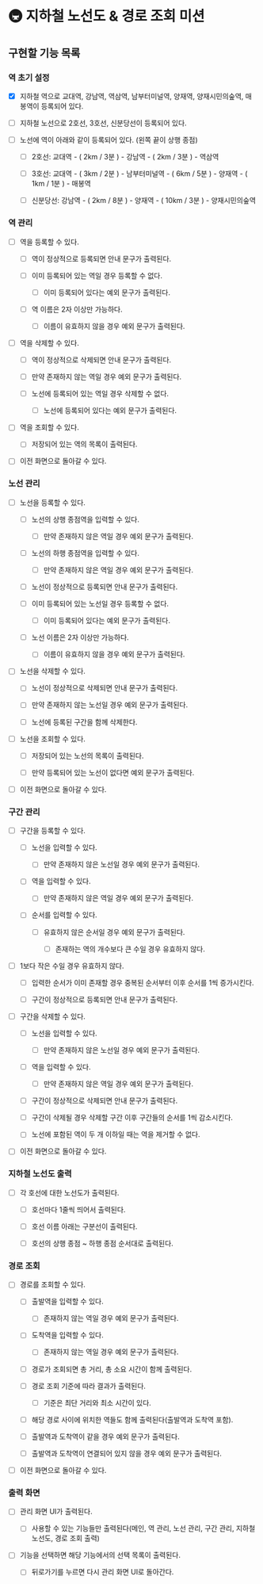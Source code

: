 # 🚇 지하철 노선도 & 경로 조회 미션

## 구현할 기능 목록

### 역 초기 설정

- [x] 지하철 역으로 교대역, 강남역, 역삼역, 남부터미널역, 양재역, 양재시민의숲역, 매봉역이 등록되어 있다.

- [ ] 지하철 노선으로 2호선, 3호선, 신분당선이 등록되어 있다.

- [ ] 노선에 역이 아래와 같이 등록되어 있다. (왼쪽 끝이 상행 종점)

  - [ ] 2호선: 교대역 - ( 2km / 3분 ) - 강남역 - ( 2km / 3분 ) - 역삼역

  - [ ] 3호선: 교대역 - ( 3km / 2분 ) - 남부터미널역 - ( 6km / 5분 ) - 양재역 - ( 1km / 1분 ) - 매봉역

  - [ ] 신분당선: 강남역 - ( 2km / 8분 ) - 양재역 - ( 10km / 3분 ) - 양재시민의숲역

### 역 관리

- [ ] 역을 등록할 수 있다.

  - [ ] 역이 정상적으로 등록되면 안내 문구가 출력된다.

  - [ ] 이미 등록되어 있는 역일 경우 등록할 수 없다.

    - [ ] 이미 등록되어 있다는 예외 문구가 출력된다.

  - [ ] 역 이름은 2자 이상만 가능하다.

    - [ ] 이름이 유효하지 않을 경우 예외 문구가 출력된다.

- [ ] 역을 삭제할 수 있다.

  - [ ] 역이 정상적으로 삭제되면 안내 문구가 출력된다.

  - [ ] 만약 존재하지 않는 역일 경우 예외 문구가 출력된다.

  - [ ] 노선에 등록되어 있는 역일 경우 삭제할 수 없다.

    - [ ] 노선에 등록되어 있다는 예외 문구가 출력된다.

- [ ] 역을 조회할 수 있다.

  - [ ] 저장되어 있는 역의 목록이 출력된다.

- [ ] 이전 화면으로 돌아갈 수 있다.

### 노선 관리

- [ ] 노선을 등록할 수 있다.

  - [ ] 노선의 상행 종점역을 입력할 수 있다.

    - [ ] 만약 존재하지 않은 역일 경우 예외 문구가 출력된다.

  - [ ] 노선의 하행 종점역을 입력할 수 있다.

    - [ ] 만약 존재하지 않은 역일 경우 예외 문구가 출력된다.

  - [ ] 노선이 정상적으로 등록되면 안내 문구가 출력된다.

  - [ ] 이미 등록되어 있는 노선일 경우 등록할 수 없다.

    - [ ] 이미 등록되어 있다는 예외 문구가 출력된다.

  - [ ] 노선 이름은 2자 이상만 가능하다.

    - [ ] 이름이 유효하지 않을 경우 예외 문구가 출력된다.

- [ ] 노선을 삭제할 수 있다.

  - [ ] 노선이 정상적으로 삭제되면 안내 문구가 출력된다.

  - [ ] 만약 존재하지 않는 노선일 경우 예외 문구가 출력된다.

  - [ ] 노선에 등록된 구간을 함께 삭제한다.

- [ ] 노선을 조회할 수 있다.

  - [ ] 저장되어 있는 노선의 목록이 출력된다.

  - [ ] 만약 등록되어 있는 노선이 없다면 예외 문구가 출력된다.

- [ ] 이전 화면으로 돌아갈 수 있다.

### 구간 관리

- [ ] 구간을 등록할 수 있다.

  - [ ] 노선을 입력할 수 있다.

    - [ ] 만약 존재하지 않은 노선일 경우 예외 문구가 출력된다.

  - [ ] 역을 입력할 수 있다.

    - [ ] 만약 존재하지 않은 역일 경우 예외 문구가 출력된다.

  - [ ] 순서를 입력할 수 있다.

    - [ ] 유효하지 않은 순서일 경우 예외 문구가 출력된다.

      - [ ] 존재하는 역의 개수보다 큰 수일 경우 유효하지 않다.

- [ ] 1보다 작은 수일 경우 유효하지 않다.

    - [ ] 입력한 순서가 이미 존재할 경우 중복된 순서부터 이후 순서를 1씩 증가시킨다.

  - [ ] 구간이 정상적으로 등록되면 안내 문구가 출력된다.

- [ ] 구간을 삭제할 수 있다.

  - [ ] 노선을 입력할 수 있다.

    - [ ] 만약 존재하지 않은 노선일 경우 예외 문구가 출력된다.

  - [ ] 역을 입력할 수 있다.

    - [ ] 만약 존재하지 않은 역일 경우 예외 문구가 출력된다.

  - [ ] 구간이 정상적으로 삭제되면 안내 문구가 출력된다.

  - [ ] 구간이 삭제될 경우 삭제할 구간 이후 구간들의 순서를 1씩 감소시킨다.

  - [ ] 노선에 포함된 역이 두 개 이하일 때는 역을 제거할 수 없다.

- [ ] 이전 화면으로 돌아갈 수 있다.

### 지하철 노선도 출력

- [ ] 각 호선에 대한 노선도가 출력된다.

  - [ ] 호선마다 1줄씩 띄어서 출력된다.

  - [ ] 호선 이름 아래는 구분선이 출력된다.

  - [ ] 호선의 상행 종점 ~ 하행 종점 순서대로 출력된다.

### 경로 조회

- [ ] 경로를 조회할 수 있다.

  - [ ] 출발역을 입력할 수 있다.

    - [ ] 존재하지 않는 역일 경우 예외 문구가 출력된다.

  - [ ] 도착역을 입력할 수 있다.

    - [ ] 존재하지 않는 역일 경우 예외 문구가 출력된다.

  - [ ] 경로가 조회되면 총 거리, 총 소요 시간이 함께 출력된다.

  - [ ] 경로 조회 기준에 따라 결과가 출력된다.

    - [ ] 기준은 최단 거리와 최소 시간이 있다.

  - [ ] 해당 경로 사이에 위치한 역들도 함께 출력된다(출발역과 도착역 포함).

  - [ ] 출발역과 도착역이 같을 경우 예외 문구가 출력된다.

  - [ ] 출발역과 도착역이 연결되어 있지 않을 경우 예외 문구가 출력된다.

- [ ] 이전 화면으로 돌아갈 수 있다.

### 출력 화면

- [ ] 관리 화면 UI가 출력된다.

  - [ ] 사용할 수 있는 기능들만 출력된다(메인, 역 관리, 노선 관리, 구간 관리, 지하철 노선도, 경로 조회 출력)

- [ ] 기능을 선택하면 해당 기능에서의 선택 목록이 출력된다.

  - [ ] 뒤로가기를 누르면 다시 관리 화면 UI로 돌아간다.